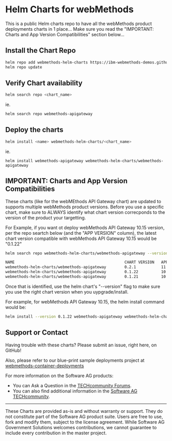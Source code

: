 # Helm Charts for webMethods

This is a public Helm charts repo to have all the webMethods product deployments charts in 1 place...
Make sure you read the "IMPORTANT: Charts and App Version Compatibilities" section below...

## Install the Chart Repo

```bash
helm repo add webmethods-helm-charts https://ibm-webmethods-demos.github.io/webmethods-helm-charts
helm repo update
```

## Verify Chart availability

```bash
helm search repo <chart_name>
```

ie.

```bash
helm search repo webmethods-apigateway
```

## Deploy the charts

```bash
helm install <name> webmethods-helm-charts/<chart_name>
```

ie.

```
helm install webmethods-apigateway webmethods-helm-charts/webmethods-apigateway
```

## IMPORTANT: Charts and App Version Compatibilities

These charts (like for the webMEthods API Gateway chart) are updated to supports multiple webMethods product versions.
Before you use a specific chart, make sure to ALWAYS identify what chart version correcponds to the version of the product your targetting.  

For Example, if you want ot deploy webMethods API Gateway 10.15 version, per the repo seartch below (and the "APP VERSION" column), the latest chart version compatible with webMethods API Gateway 10.15 would be "0.1.22"

```bash
helm search repo webmethods-helm-charts/webmethods-apigateway --versions

NAME                                              	CHART VERSION	APP VERSION	DESCRIPTION                                       
webmethods-helm-charts/webmethods-apigateway      	0.2.1        	11.1.x     	A Helm chart for SoftwareAG webMethods API Gate...
webmethods-helm-charts/webmethods-apigateway      	0.1.22       	10.15.x    	A Helm chart for SoftwareAG webMethods API Gate...
webmethods-helm-charts/webmethods-apigateway      	0.1.21       	10.15.x    	A Helm chart for SoftwareAG webMethods API Gate...
```

Once that is identified, use the helm chart's "--version" flag to make sure you use the right chart version when you uypgrade/install.

For example, for webMethods API Gateway 10.15, the helm install command would be: 

```bash
helm install --version 0.1.22 webmethods-apigateway webmethods-helm-charts/webmethods-apigateway
```

## Support or Contact

Having trouble with these charts? Please submit an issue, right here, on GitHub!

Also, please refer to our blue-print sample deployments project at [webmethods-container-deployments](https://github.com/ibm-webmethods-demos/webmethods-container-deployments)

For more information on the Software AG products:
 - You can Ask a Question in the [TECHcommunity Forums](http://tech.forums.softwareag.com).
 - You can also find additional information in the [Software AG TECHcommunity](http://techcommunity.softwareag.com).

______________________
These Charts are provided as-is and without warranty or support. They do not constitute part of the Software AG product suite. Users are free to use, fork and modify them, subject to the license agreement. While Software AG Government Solutions welcomes contributions, we cannot guarantee to include every contribution in the master project.